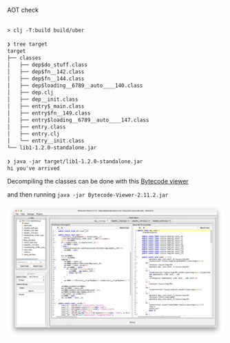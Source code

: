 AOT check

```shell

> clj -T:build build/uber

❯ tree target
target
├── classes
│   ├── dep$do_stuff.class
│   ├── dep$fn__142.class
│   ├── dep$fn__144.class
│   ├── dep$loading__6789__auto____140.class
│   ├── dep.clj
│   ├── dep__init.class
│   ├── entry$_main.class
│   ├── entry$fn__149.class
│   ├── entry$loading__6789__auto____147.class
│   ├── entry.class
│   ├── entry.clj
│   └── entry__init.class
└── lib1-1.2.0-standalone.jar

❯ java -jar target/lib1-1.2.0-standalone.jar
hi you've arrived

```

Decompiling the classes can be done with this [Bytecode viewer](https://github.com/konloch/bytecode-viewer/releases)

and then running `java -jar Bytecode-Viewer-2.11.2.jar`

![decompiled view](decompiled.jpg "Decompiled Classes")

